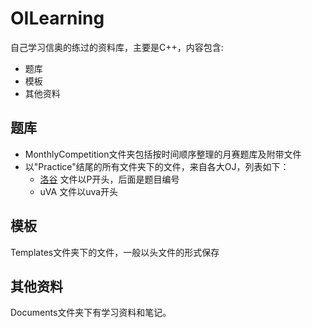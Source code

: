 # OILearning
自己学习信奥的练过的资料库，主要是C++，内容包含:
+ 题库
+ 模板
+ 其他资料
## 题库
+ MonthlyCompetition文件夹包括按时间顺序整理的月赛题库及附带文件
+ 以"Practice"结尾的所有文件夹下的文件，来自各大OJ，列表如下：
  * [洛谷]("www.luogu.org")    文件以P开头，后面是题目编号
  * uVA    文件以uva开头
## 模板
Templates文件夹下的文件，一般以头文件的形式保存
## 其他资料
Documents文件夹下有学习资料和笔记。
